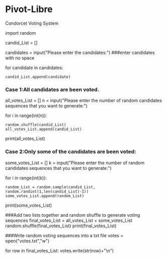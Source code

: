 # Pivot-Libre
Condorcet Voting System

import random

candid_List = []

candidates = input("Please enter the candidates:") ###enter candidates with no space

for candidate in candidates:

    candid_List.append(candidate)

### Case 1:All candidates are been voted.
all_votes_List = []
n = input("Please enter the number of random candidates sequences that you want to generate:")

for i in range(int(n)):

    random.shuffle(candid_List)
    all_votes_List.append(candid_List)
    
print(all_votes_List)

### Case 2:Only some of the candidates are been voted:
some_votes_List = []
k = input("Please enter the number of random candidates sequences that you want to generate:")

for i in range(int(k)):

    random_List = random.sample(candid_List, random.randint(1,len(candid_List)-1))
    some_votes_List.append(random_List)

print(some_votes_List)

###Add two lists together and random shuffle to generate voting sequences
final_votes_List = all_votes_List + some_votes_List
random.shuffle(final_votes_List)
print(final_votes_List)

###Write random voting sequences into a txt file
votes = open("votes.txt","w")

for row in final_votes_List:
    votes.write(str(row)+"\n")
